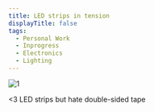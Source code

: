 ```yaml
---
title: LED strips in tension
displayTitle: false
tags:
  - Personal Work
  - Inprogress
  - Electronics
  - Lighting
---
```


![1](https://d2w9rnfcy7mm78.cloudfront.net/10811413/original_550141c684993bc4a810d0b8ec008d46.png?1613641947?bc=0)

<3 LED strips but hate double-sided tape